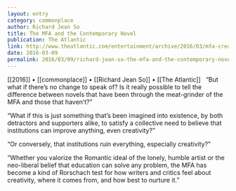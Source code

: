```yaml
---
layout: entry
category: commonplace
author: Richard Jean So
title: The MFA and the Contemporary Novel
publication: The Atlantic
link: http://www.theatlantic.com/entertainment/archive/2016/03/mfa-creative-writing/462483/
date: 2016-03-09
permalink: 2016/03/09/richard-jean-so-the-mfa-and-the-contemporary-novel
---
```


[[2016]] • [[commonplace]] • [[Richard Jean So]] • [[The Atlantic]]
 
“But what if there’s no change to speak of? Is it really possible to tell the difference between novels that have been through the meat-grinder of the MFA and those that haven’t?”

“What if this is just something that’s been imagined into existence, by both detractors and supporters alike, to satisfy a collective need to believe that institutions can improve anything, even creativity?”

“Or conversely, that institutions ruin everything, especially creativity?”

“Whether you valorize the Romantic ideal of the lonely, humble artist or the neo-liberal belief that education can solve any problem, the MFA has become a kind of Rorschach test for how writers and critics feel about creativity, where it comes from, and how best to nurture it.”

